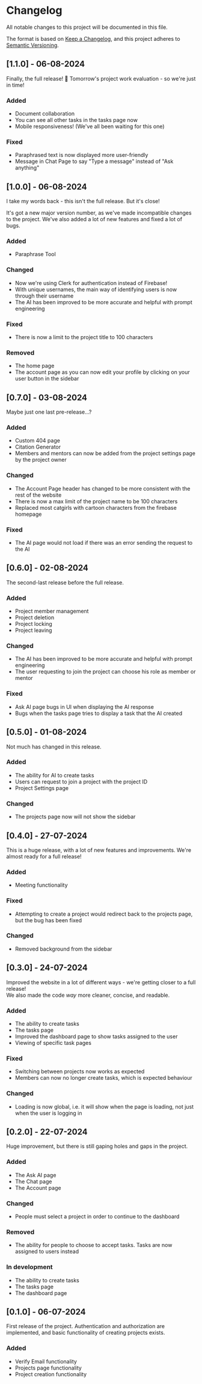 # Changelog

All notable changes to this project will be documented in this file.

The format is based on [Keep a Changelog](https://keepachangelog.com/en/1.0.0/),
and this project adheres to [Semantic Versioning](https://semver.org/spec/v2.0.0.html).

## [1.1.0] - 06-08-2024

Finally, the full release! 🎉
Tomorrow's project work evaluation - so we're just in time!

### Added

- Document collaboration
- You can see all other tasks in the tasks page now
- Mobile responsiveness! (We've all been waiting for this one)

### Fixed

- Paraphrased text is now displayed more user-friendly
- Message in Chat Page to say "Type a message" instead of "Ask anything"

## [1.0.0] - 06-08-2024

I take my words back - this isn't the full release. But it's close!

It's got a new major version number, as we've made incompatible changes to the project. We've also added a lot of new features and fixed a lot of bugs.

### Added

- Paraphrase Tool

### Changed

- Now we're using Clerk for authentication instead of Firebase!
- With unique usernames, the main way of identifying users is now through their username
- The AI has been improved to be more accurate and helpful with prompt engineering

### Fixed

- There is now a limit to the project title to 100 characters

### Removed

- The home page
- The account page as you can now edit your profile by clicking on your user button in the sidebar

## [0.7.0] - 03-08-2024

Maybe just one last pre-release...?

### Added

- Custom 404 page
- Citation Generator
- Members and mentors can now be added from the project settings page by the project owner

### Changed

- The Account Page header has changed to be more consistent with the rest of the website
- There is now a max limit of the project name to be 100 characters
- Replaced most catgirls with cartoon characters from the firebase homepage

### Fixed

- The AI page would not load if there was an error sending the request to the AI

## [0.6.0] - 02-08-2024

The second-last release before the full release.

### Added

- Project member management
- Project deletion
- Project locking
- Project leaving

### Changed

- The AI has been improved to be more accurate and helpful with prompt engineering
- The user requesting to join the project can choose his role as member or mentor

### Fixed

- Ask AI page bugs in UI when displaying the AI response
- Bugs when the tasks page tries to display a task that the AI created

## [0.5.0] - 01-08-2024

Not much has changed in this release.

### Added

- The ability for AI to create tasks
- Users can request to join a project with the project ID
- Project Settings page

### Changed

- The projects page now will not show the sidebar

## [0.4.0] - 27-07-2024

This is a huge release, with a lot of new features and improvements. We're almost ready for a full release!

### Added

- Meeting functionality

### Fixed

- Attempting to create a project would redirect back to the projects page, but the bug has been fixed

### Changed

- Removed background from the sidebar

## [0.3.0] - 24-07-2024

Improved the website in a lot of different ways - we're getting closer to a full release! <br/>
We also made the code <i>way</i> more cleaner, concise, and readable.

### Added

- The ability to create tasks
- The tasks page
- Improved the dashboard page to show tasks assigned to the user
- Viewing of specific task pages

### Fixed

- Switching between projects now works as expected
- Members can now no longer create tasks, which is expected behaviour

### Changed

- Loading is now global, i.e. it will show when the page is loading, not just when the user is logging in

## [0.2.0] - 22-07-2024

Huge improvement, but there is still gaping holes and gaps in the project.

### Added

- The Ask AI page
- The Chat page
- The Account page

### Changed

- People must select a project in order to continue to the dashboard

### Removed

- The ability for people to choose to accept tasks. Tasks are now assigned to users instead

### In development

- The ability to create tasks
- The tasks page
- The dashboard page

## [0.1.0] - 06-07-2024

First release of the project. Authentication and authorization are implemented, and basic functionality of creating projects exists.

### Added

- Verify Email functionality
- Projects page functionality
- Project creation functionality
